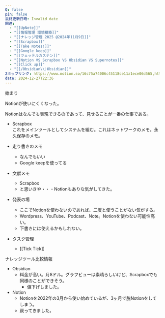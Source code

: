 ```yaml
---
Q: false
pin: false
最終更新日時: Invalid date
関連:
  - "[[UpNote]]"
  - "[[情報管理 環境構築]]"
  - "[[ナレッジ管理 2025 @2024年11月9日]]"
  - "[[Scrapbox]]"
  - "[[Take Notes!]]"
  - "[[Google keep]]"
  - "[[ツェッテルカステン]]"
  - "[[Notion VS Scrapbox VS Obsidian VS Supernotes]]"
  - "[[Click up]]"
  - "[[/Obsidian\\|Obsidian]]"
2ホップリンク: https://www.notion.so/16c75a74006c45118ce11a1ece06d565,https://www.notion.so/16c75a74006c45118ce11a1ece06d565, https://www.notion.so/41422f4a03c24cf2a89d486bcfec9c4c, https://www.notion.so/696d76e19f9e4f70aca153c5f572fc95, https://www.notion.so/89f7cd78eeb4452f9a5433eb3dfb938e, https://www.notion.so/9e149cc4e75744ba8873064637fa9099, https://www.notion.so/ada28057937347ad9d67569c826c0d0e, https://www.notion.so/d8b22f7c764748359774016505850071,https://www.notion.so/1381121f1cf6801894aaf7c291975afe, https://www.notion.so/16c75a74006c45118ce11a1ece06d565,https://www.notion.so/16c75a74006c45118ce11a1ece06d565, https://www.notion.so/f70ff87543654b5d8055e58910345f23,https://www.notion.so/16c75a74006c45118ce11a1ece06d565, https://www.notion.so/1757c65d4571409d9e521b6cbac7c2a9, https://www.notion.so/37dc6fa32cfe48cdb6ee6c64ce354faa, https://www.notion.so/867aff5c2797492caa1121f3897725b3, https://www.notion.so/b86c546584f542cc9eb8942de211474e, https://www.notion.so/de1a387e8d794b6f838965678c58c1f7, https://www.notion.so/f70ff87543654b5d8055e58910345f23, https://www.notion.so/fd84e2adb42e4117a5d6424a9fbbcc54,https://www.notion.so/13a1121f1cf6801b94cac8be0cad533b, https://www.notion.so/1661121f1cf680079deffd67ba3b684a, https://www.notion.so/1661121f1cf680f186e6eeae753fedb3, https://www.notion.so/16c75a74006c45118ce11a1ece06d565, https://www.notion.so/c17bd8f3efa54a9688df74ef66568856,https://www.notion.so/16c75a74006c45118ce11a1ece06d565, https://www.notion.so/de1a387e8d794b6f838965678c58c1f7,https://www.notion.so/1611121f1cf68004b8d4c6402187ef66, https://www.notion.so/1611121f1cf680439bceee9ec3e46b2c, https://www.notion.so/16c75a74006c45118ce11a1ece06d565
date: 2024-12-27T22:36
---
```

  

始まり

Notionが使いにくくなった。

Notionはなんでも表現できるのであって、見せることが一番の仕事である。

- Scrapbox  
    これをメインツールとしてシステムを組む。これはネットワークのメモ。永久保存のメモ。  
    
- 走り書きのメモ
    - なんでもいい
    - Google keepを使ってる
- 文献メモ
    - Scrapbox
    - と思いきや・・・Notionもありな気がしてきた。
- 発表の場
    - ここでNotionを使わないのであれば、二度と使うことがない気がする。
    - Wordpress、YouTube、Podcast、Note。Notionを使わない可能性高い。
    - 下書きには使えるかもしれない。
- タスク管理
    - [[Tick Tick]]

ナレッジツール比較情報

- Obsidian
    - 料金が高い。月8ドル。グラフビューは素晴らしいけど、Scrapboxでも同様のことができそう。
        - 値下げしました。
- Notion
    - Notionを2022年の3月から使い始めているが、3ヶ月で脱Notionをしてしまう。
    - 戻ってきました。